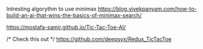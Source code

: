 Intresting algorythm to use
minimax
https://blog.vivekpanyam.com/how-to-build-an-ai-that-wins-the-basics-of-minimax-search/

https://mostafa-samir.github.io/Tic-Tac-Toe-AI/

/* Check this out */
https://github.com/deepsyx/Redux_TicTacToe
